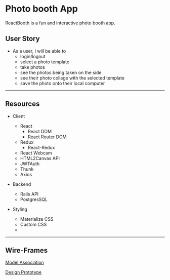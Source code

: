 # Photo booth App

ReactBooth is a fun and interactive photo booth app. 

## User Story
* As a user, I will be able to
	* login/logout
	* select a photo template
	* take photos 
	* see the photos being taken on the side
	* see their photo collage with the selected template
	* save the photo onto their local computer

---

## Resources
* Client
	* React
		* React DOM
		* React Router DOM
	* Redux 
		* React-Redux
	* React Webcam
	* HTML2Canvas API
	* JWTAuth
	* Thunk
	* Axios

* Backend
	* Rails API
	* PostgresSQL

* Styling
	* Materialize CSS
	* Custom CSS
	* 

---

## Wire-Frames
[Model Association](https://www.draw.io/#G16RyUeySFma0EeZKmAUXsKsVfCnvpitQw)

[Design Prototype](https://xd.adobe.com/view/be596e97-eed8-49d8-7052-5f7f6c8bc1fa-c868/)



